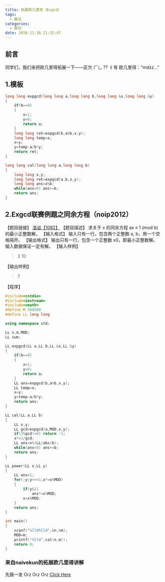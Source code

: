 ```yaml
---
title: 拓展欧几里得（Exgcd）
tags:
  - 数论
categories:
  - 数论
date: 2016-11-16 21:32:47
---
```


## 前言
同学们，我们来把欧几里得拓展一下——区欠  ⺁乚  ??  彳㝵
欧几里得：“mdzz...”

<!--more-->

## 1.模板
```C++
long long expgcd(long long a,long long b,long long &x,long long &y)
{
	if(b==0)
	{
		x=1;
		y=0;
		return a;
	}
	long long ret=expgcd(b,a%b,x,y);
	long long temp=x;
	x=y;
	y=temp-a/b*y;
	return ret;
}

long long cal(long long a,long long b)
{
	long long x,y;
	long long ret=expgcd(a,b,x,y);
	long long ans=x%b;
	while(ans<0) ans+=b;
	return ans;
}
```

## 2.Exgcd联赛例题之同余方程（noip2012）
【题目链接】
[洛谷【1082】](https://www.luogu.org/problem/show?pid=1082)
【题目描述】
求关于 x 的同余方程 ax ≡ 1 (mod b)的最小正整数解。
【输入格式】
输入只有一行，包含两个正整数 a, b，用一个空格隔开。
【输出格式】
输出只有一行，包含一个正整数 x0，即最小正整数解。输入数据保证一定有解。
【输入样例】

>3 10

【输出样例】

>7

【程序】
```C++
#include<cstdio>
#include<iostream>
#include<cmath>
#define M 500500
#define LL long long

using namespace std;

LL n,m,MOD;
LL sum;

LL expgcd(LL a,LL b,LL &x,LL &y)
{
	if(b==0)
	{
		x=1;
		y=0;
		return a;
	}
	LL ans=expgcd(b,a%b,x,y);
	LL temp=x;
	x=y;
	y=temp-a/b*y;
	return ans;
}

LL cal(LL a,LL b)
{
	LL x,y;
	LL gcd=expgcd(a,MOD,x,y);
	if(1%gcd!=0) return -1;
	x*=1/gcd;
	LL ans=x%(LL)abs(b);
	while(ans<0) ans+=b;
	return ans;
}

LL power(LL x,LL y)
{
	LL ans=1;
	for(;y;y>>=1,x*=x%MOD)
	{
		if(y&1)
			ans*=x%MOD;
		x=x%MOD;
	}
	return ans;
}

int main()
{
	scanf("%lld%lld",&n,&m);
	MOD=m;
	printf("%lld",cal(n,m));
	return 0;
}
```

### 来自naivekun的拓展欧几里得讲解
先膜一发
Orz    Orz     Orz
[Click Here](https://naivekun.github.io/2016/08/08/%E6%89%A9%E5%B1%95%E6%AC%A7%E5%87%A0%E9%87%8C%E5%BE%B7%E7%AE%97%E6%B3%95%EF%BC%881%EF%BC%89/)